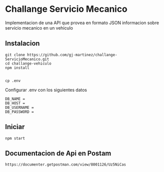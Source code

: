 # Challange Servicio Mecanico
Implementacion de una API que provea en formato JSON informacion sobre servicio mecanico en un vehiculo


## Instalacion
```
git clone https://github.com/gj-martinez/challange-ServicioMecanico.git
cd challange-vehiculo
npm install


cp .env
```

Configurar .env con los siguientes datos

```
DB_NAME =  
DB_HOST = 
DB_USERNAME =
DB_PASSWORD =  
```


## Iniciar

```
npm start

```

## Documentacion de Api en Postam

```
https://documenter.getpostman.com/view/8001126/Uz5NiCas
```